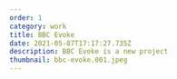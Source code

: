 ```yaml
---
order: 1
category: work
title: BBC Evoke
date: 2021-05-07T17:17:27.735Z
description: BBC Evoke is a new project
thumbnail: bbc-evoke.001.jpeg
---
```

